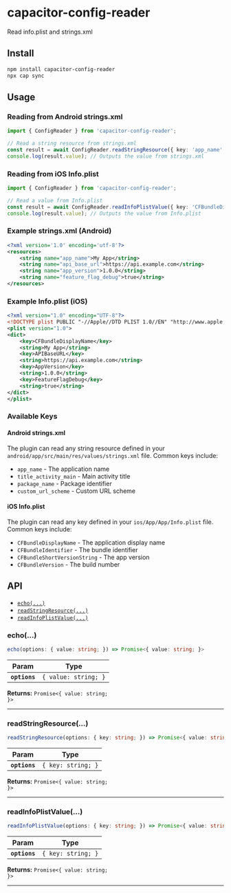 # capacitor-config-reader

Read info.plist and strings.xml

## Install

```bash
npm install capacitor-config-reader
npx cap sync
```

## Usage

### Reading from Android strings.xml

```typescript
import { ConfigReader } from 'capacitor-config-reader';

// Read a string resource from strings.xml
const result = await ConfigReader.readStringResource({ key: 'app_name' });
console.log(result.value); // Outputs the value from strings.xml
```

### Reading from iOS Info.plist

```typescript
import { ConfigReader } from 'capacitor-config-reader';

// Read a value from Info.plist
const result = await ConfigReader.readInfoPlistValue({ key: 'CFBundleDisplayName' });
console.log(result.value); // Outputs the value from Info.plist
```

### Example strings.xml (Android)

```xml
<?xml version='1.0' encoding='utf-8'?>
<resources>
    <string name="app_name">My App</string>
    <string name="api_base_url">https://api.example.com</string>
    <string name="app_version">1.0.0</string>
    <string name="feature_flag_debug">true</string>
</resources>
```

### Example Info.plist (iOS)

```xml
<?xml version="1.0" encoding="UTF-8"?>
<!DOCTYPE plist PUBLIC "-//Apple//DTD PLIST 1.0//EN" "http://www.apple.com/DTDs/PropertyList-1.0.dtd">
<plist version="1.0">
<dict>
    <key>CFBundleDisplayName</key>
    <string>My App</string>
    <key>APIBaseURL</key>
    <string>https://api.example.com</string>
    <key>AppVersion</key>
    <string>1.0.0</string>
    <key>FeatureFlagDebug</key>
    <string>true</string>
</dict>
</plist>
```

### Available Keys

#### Android strings.xml

The plugin can read any string resource defined in your `android/app/src/main/res/values/strings.xml` file. Common keys include:

- `app_name` - The application name
- `title_activity_main` - Main activity title
- `package_name` - Package identifier
- `custom_url_scheme` - Custom URL scheme

#### iOS Info.plist

The plugin can read any key defined in your `ios/App/App/Info.plist` file. Common keys include:

- `CFBundleDisplayName` - The application display name
- `CFBundleIdentifier` - The bundle identifier
- `CFBundleShortVersionString` - The app version
- `CFBundleVersion` - The build number

## API

<docgen-index>

- [`echo(...)`](#echo)
- [`readStringResource(...)`](#readstringresource)
- [`readInfoPlistValue(...)`](#readinfoplistvalue)

</docgen-index>

<docgen-api>
<!--Update the source file JSDoc comments and rerun docgen to update the docs below-->

### echo(...)

```typescript
echo(options: { value: string; }) => Promise<{ value: string; }>
```

| Param         | Type                            |
| ------------- | ------------------------------- |
| **`options`** | <code>{ value: string; }</code> |

**Returns:** <code>Promise&lt;{ value: string; }&gt;</code>

---

### readStringResource(...)

```typescript
readStringResource(options: { key: string; }) => Promise<{ value: string; }>
```

| Param         | Type                          |
| ------------- | ----------------------------- |
| **`options`** | <code>{ key: string; }</code> |

**Returns:** <code>Promise&lt;{ value: string; }&gt;</code>

---

### readInfoPlistValue(...)

```typescript
readInfoPlistValue(options: { key: string; }) => Promise<{ value: string; }>
```

| Param         | Type                          |
| ------------- | ----------------------------- |
| **`options`** | <code>{ key: string; }</code> |

**Returns:** <code>Promise&lt;{ value: string; }&gt;</code>

---

</docgen-api>

